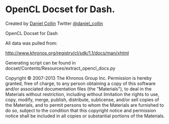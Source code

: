 OpenCL Docset for Dash.
===================================

Created by [Daniel Collin](https://github.com/emoon)
Twitter [@daniel_collin](https://twitter.com/daniel_collin)

OpenCL Docset for Dash

All data was pulled from:

http://www.khronos.org/registry/cl/sdk/1.1/docs/man/xhtml

Generating script can be found in docset/Contents/Resources/extract_opencl_docs.py

Copyright © 2007-2013 The Khronos Group Inc. Permission is hereby granted, free of charge, to any person obtaining a copy of this software and/or associated documentation files (the "Materials"), to deal in the Materials without restriction, including without limitation the rights to use, copy, modify, merge, publish, distribute, sublicense, and/or sell copies of the Materials, and to permit persons to whom the Materials are furnished to do so, subject to the condition that this copyright notice and permission notice shall be included in all copies or substantial portions of the Materials.
